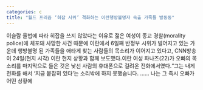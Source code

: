 ```yaml
---
categories: c
title: "월드 프리즘 ‘히잡 시위’ 격화하는 이란행방불명자 속출 가족들 발동동"
---
```

이슬람 율법에 따라 히잡을 쓰지 않았다는 이유로 젊은 여성이 종교 경찰(morality police)에 체포돼 사망한 사건 때문에 이란에서 6일째 반정부 시위가 벌어지고 있는 가운데 행방불명 된 가족들을 애타게 찾는 사람들의 목소리가 이어지고 있다고, CNN방송이 24일(현지 시각) 이란 현지 상황과 함께 보도했다.이란 여성 파나즈(22)가 오빠의 목소리를 마지막으로 들은 것은 낯선 사람의 휴대폰으로 걸려온 전화에서였다.“그는 내게 전화를 해서 ‘지금 붙잡혀 있다’는 소리밖에 하지 못했습니다. …… 나는 그 즉시 오빠가 어떤 상황에